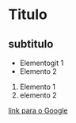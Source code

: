 # Titulo 

## subtitulo
- Elementogit  1
- Elemento 2


1) Elemento 1
2) elemento 2

[link para o Google](https://git-scm.com/downloads/linux)